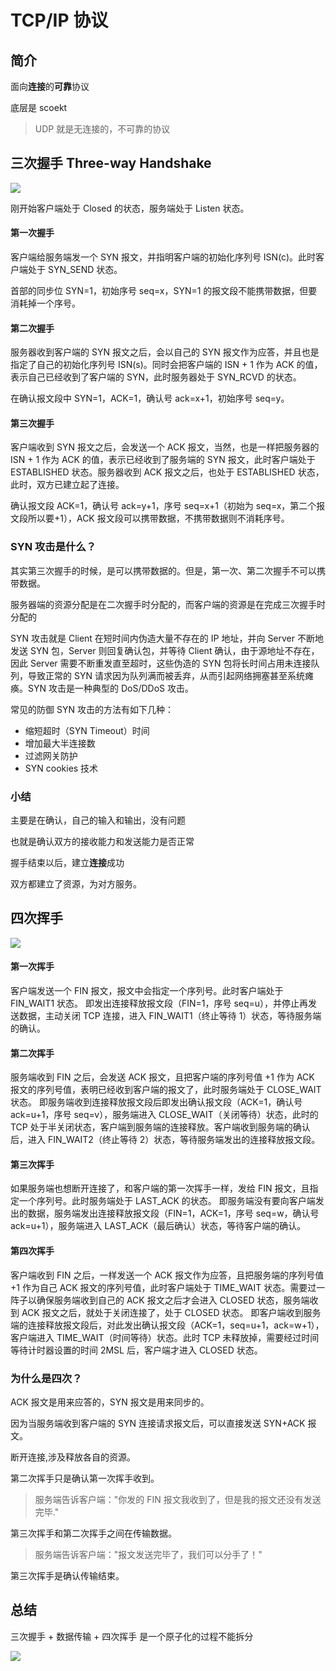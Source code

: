 # TCP/IP 协议

## 简介

面向**连接**的**可靠**协议

底层是 scoekt

> UDP 就是无连接的，不可靠的协议

## 三次握手 Three-way Handshake

![](TCP3次握手.png)

刚开始客户端处于 Closed 的状态，服务端处于 Listen 状态。

#### 第一次握手

客户端给服务端发一个 SYN 报文，并指明客户端的初始化序列号 ISN(c)。此时客户端处于 SYN_SEND 状态。

首部的同步位 SYN=1，初始序号 seq=x，SYN=1 的报文段不能携带数据，但要消耗掉一个序号。

#### 第二次握手

服务器收到客户端的 SYN 报文之后，会以自己的 SYN 报文作为应答，并且也是指定了自己的初始化序列号 ISN(s)。同时会把客户端的 ISN + 1 作为 ACK 的值，表示自己已经收到了客户端的 SYN，此时服务器处于 SYN_RCVD 的状态。

在确认报文段中 SYN=1，ACK=1，确认号 ack=x+1，初始序号 seq=y。

#### 第三次握手

客户端收到 SYN 报文之后，会发送一个 ACK 报文，当然，也是一样把服务器的 ISN + 1 作为 ACK 的值，表示已经收到了服务端的 SYN 报文，此时客户端处于 ESTABLISHED 状态。服务器收到 ACK 报文之后，也处于 ESTABLISHED 状态，此时，双方已建立起了连接。

确认报文段 ACK=1，确认号 ack=y+1，序号 seq=x+1（初始为 seq=x，第二个报文段所以要+1），ACK 报文段可以携带数据，不携带数据则不消耗序号。

### SYN 攻击是什么？

其实第三次握手的时候，是可以携带数据的。但是，第一次、第二次握手不可以携带数据。

服务器端的资源分配是在二次握手时分配的，而客户端的资源是在完成三次握手时分配的

SYN 攻击就是 Client 在短时间内伪造大量不存在的 IP 地址，并向 Server 不断地发送 SYN 包，Server 则回复确认包，并等待 Client 确认，由于源地址不存在，因此 Server 需要不断重发直至超时，这些伪造的 SYN 包将长时间占用未连接队列，导致正常的 SYN 请求因为队列满而被丢弃，从而引起网络拥塞甚至系统瘫痪。SYN 攻击是一种典型的 DoS/DDoS 攻击。

常见的防御 SYN 攻击的方法有如下几种：

- 缩短超时（SYN Timeout）时间
- 增加最大半连接数
- 过滤网关防护
- SYN cookies 技术

### 小结

主要是在确认，自己的输入和输出，没有问题

也就是确认双方的接收能力和发送能力是否正常

握手结束以后，建立**连接**成功

双方都建立了资源，为对方服务。

## 四次挥手

![](TCP4次挥手.png)

#### 第一次挥手

客户端发送一个 FIN 报文，报文中会指定一个序列号。此时客户端处于 FIN_WAIT1 状态。
即发出连接释放报文段（FIN=1，序号 seq=u），并停止再发送数据，主动关闭 TCP 连接，进入 FIN_WAIT1（终止等待 1）状态，等待服务端的确认。

#### 第二次挥手

服务端收到 FIN 之后，会发送 ACK 报文，且把客户端的序列号值 +1 作为 ACK 报文的序列号值，表明已经收到客户端的报文了，此时服务端处于 CLOSE_WAIT 状态。
即服务端收到连接释放报文段后即发出确认报文段（ACK=1，确认号 ack=u+1，序号 seq=v），服务端进入 CLOSE_WAIT（关闭等待）状态，此时的 TCP 处于半关闭状态，客户端到服务端的连接释放。客户端收到服务端的确认后，进入 FIN_WAIT2（终止等待 2）状态，等待服务端发出的连接释放报文段。

#### 第三次挥手

如果服务端也想断开连接了，和客户端的第一次挥手一样，发给 FIN 报文，且指定一个序列号。此时服务端处于 LAST_ACK 的状态。
即服务端没有要向客户端发出的数据，服务端发出连接释放报文段（FIN=1，ACK=1，序号 seq=w，确认号 ack=u+1），服务端进入 LAST_ACK（最后确认）状态，等待客户端的确认。

#### 第四次挥手

客户端收到 FIN 之后，一样发送一个 ACK 报文作为应答，且把服务端的序列号值 +1 作为自己 ACK 报文的序列号值，此时客户端处于 TIME_WAIT 状态。需要过一阵子以确保服务端收到自己的 ACK 报文之后才会进入 CLOSED 状态，服务端收到 ACK 报文之后，就处于关闭连接了，处于 CLOSED 状态。
即客户端收到服务端的连接释放报文段后，对此发出确认报文段（ACK=1，seq=u+1，ack=w+1），客户端进入 TIME_WAIT（时间等待）状态。此时 TCP 未释放掉，需要经过时间等待计时器设置的时间 2MSL 后，客户端才进入 CLOSED 状态。

### 为什么是四次？

ACK 报文是用来应答的，SYN 报文是用来同步的。

因为当服务端收到客户端的 SYN 连接请求报文后，可以直接发送 SYN+ACK 报文。

断开连接,涉及释放各自的资源。

第二次挥手只是确认第一次挥手收到。

> 服务端告诉客户端："你发的 FIN 报文我收到了，但是我的报文还没有发送完毕."

第三次挥手和第二次挥手之间在传输数据。

> 服务端告诉客户端："报文发送完毕了，我们可以分手了！"

第三次挥手是确认传输结束。

## 总结

三次握手 + 数据传输 + 四次挥手 是一个原子化的过程不能拆分

![](TCP状态变迁图.jpg)
